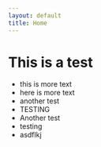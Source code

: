 ```yaml
---
layout: default
title: Home
---
```


# This is a test

* this is more text
* here is more text
* another test
* TESTING
* Another test
* testing
* asdflkj